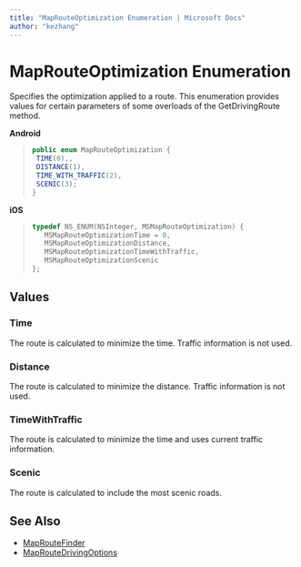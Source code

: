 ```yaml
---
title: "MapRouteOptimization Enumeration | Microsoft Docs"
author: "kezhang"
---
```


# MapRouteOptimization Enumeration

Specifies the optimization applied to a route. This enumeration provides values for certain parameters of some overloads of the GetDrivingRoute method.

**Android**

>```java
>public enum MapRouteOptimization {
>  TIME(0),,
>  DISTANCE(1),
>  TIME_WITH_TRAFFIC(2),
>  SCENIC(3);
>}
>```

**iOS**

>```objectivec
>typedef NS_ENUM(NSInteger, MSMapRouteOptimization) {
>    MSMapRouteOptimizationTime = 0,
>    MSMapRouteOptimizationDistance,
>    MSMapRouteOptimizationTimeWithTraffic,
>    MSMapRouteOptimizationScenic
>};
>```

## Values

### Time

The route is calculated to minimize the time. Traffic information is not used.

### Distance

The route is calculated to minimize the distance. Traffic information is not used.

### TimeWithTraffic

The route is calculated to minimize the time and uses current traffic information.

### Scenic

The route is calculated to include the most scenic roads.

## See Also

* [MapRouteFinder](maproutefinder-class.md)
* [MapRouteDrivingOptions](maproutedrivingoptions-class.md)